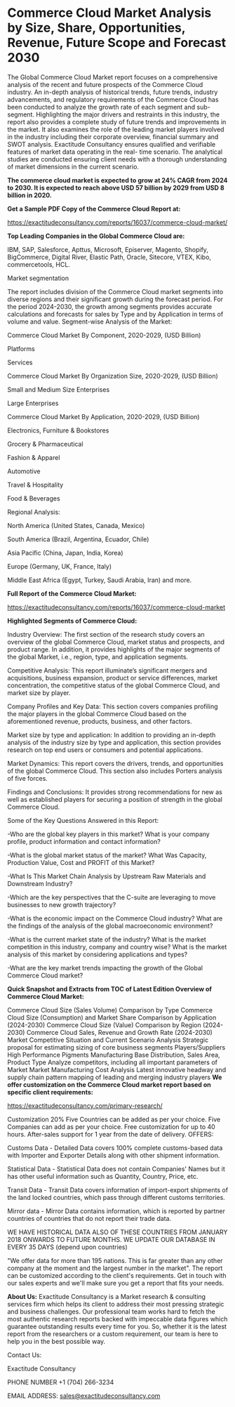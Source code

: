 # Commerce Cloud Market Analysis by Size, Share, Opportunities, Revenue, Future Scope and Forecast 2030

The Global Commerce Cloud Market report focuses on a comprehensive analysis of the recent and future prospects of the Commerce Cloud industry. An in-depth analysis of historical trends, future trends, industry advancements, and regulatory requirements of the Commerce Cloud has been conducted to analyze the growth rate of each segment and sub-segment. Highlighting the major drivers and restraints in this industry, the report also provides a complete study of future trends and improvements in the market. It also examines the role of the leading market players involved in the industry including their corporate overview, financial summary and SWOT analysis. Exactitude Consultancy ensures qualified and verifiable features of market data operating in the real- time scenario. The analytical studies are conducted ensuring client needs with a thorough understanding of market dimensions in the current scenario.

**The commerce cloud market is expected to grow at 24% CAGR from 2024 to 2030. It is expected to reach above USD 57 billion by 2029 from USD 8 billion in 2020.**

**Get a Sample PDF Copy of the Commerce Cloud Report at:**

https://exactitudeconsultancy.com/reports/16037/commerce-cloud-market/

**Top Leading Companies in the Global Commerce Cloud are:**

IBM, SAP, Salesforce, Apttus, Microsoft, Episerver, Magento, Shopify, BigCommerce, Digital River, Elastic Path, Oracle, Sitecore, VTEX, Kibo, commercetools, HCL.

Market segmentation

The report includes division of the Commerce Cloud market segments into diverse regions and their significant growth during the forecast period. For the period 2024-2030, the growth among segments provides accurate calculations and forecasts for sales by Type and by Application in terms of volume and value. Segment-wise Analysis of the Market:

Commerce Cloud Market By Component, 2020-2029, (USD Billion)

Platforms

Services

Commerce Cloud Market By Organization Size, 2020-2029, (USD Billion)

Small and Medium Size Enterprises

Large Enterprises

Commerce Cloud Market By Application, 2020-2029, (USD Billion)

Electronics, Furniture & Bookstores

Grocery & Pharmaceutical

Fashion & Apparel

Automotive

Travel & Hospitality

Food & Beverages

Regional Analysis:

North America (United States, Canada, Mexico)

South America (Brazil, Argentina, Ecuador, Chile)

Asia Pacific (China, Japan, India, Korea)

Europe (Germany, UK, France, Italy)

Middle East Africa (Egypt, Turkey, Saudi Arabia, Iran) and more.

**Full Report of the Commerce Cloud Market:**

https://exactitudeconsultancy.com/reports/16037/commerce-cloud-market

**Highlighted Segments of Commerce Cloud:**

Industry Overview: The first section of the research study covers an overview of the global Commerce Cloud, market status and prospects, and product range. In addition, it provides highlights of the major segments of the global Market, i.e., region, type, and application segments.

Competitive Analysis: This report illuminate’s significant mergers and acquisitions, business expansion, product or service differences, market concentration, the competitive status of the global Commerce Cloud, and market size by player.

Company Profiles and Key Data: This section covers companies profiling the major players in the global Commerce Cloud based on the aforementioned revenue, products, business, and other factors.

Market size by type and application: In addition to providing an in-depth analysis of the industry size by type and application, this section provides research on top end users or consumers and potential applications.

Market Dynamics: This report covers the drivers, trends, and opportunities of the global Commerce Cloud. This section also includes Porters analysis of five forces.

Findings and Conclusions: It provides strong recommendations for new as well as established players for securing a position of strength in the global Commerce Cloud.

Some of the Key Questions Answered in this Report:

-Who are the global key players in this market? What is your company profile, product information and contact information?

-What is the global market status of the market? What Was Capacity, Production Value, Cost and PROFIT of this Market?

-What Is This Market Chain Analysis by Upstream Raw Materials and Downstream Industry?

-Which are the key perspectives that the C-suite are leveraging to move businesses to new growth trajectory?

-What is the economic impact on the Commerce Cloud industry? What are the findings of the analysis of the global macroeconomic environment?

-What is the current market state of the industry? What is the market competition in this industry, company and country wise? What is the market analysis of this market by considering applications and types?

-What are the key market trends impacting the growth of the Global Commerce Cloud market?

**Quick Snapshot and Extracts from TOC of Latest Edition Overview of Commerce Cloud Market:**

Commerce Cloud Size (Sales Volume) Comparison by Type
Commerce Cloud Size (Consumption) and Market Share Comparison by Application (2024-2030)
Commerce Cloud Size (Value) Comparison by Region (2024-2030)
Commerce Cloud Sales, Revenue and Growth Rate (2024-2030)
Market Competitive Situation and Current Scenario Analysis
Strategic proposal for estimating sizing of core business segments
Players/Suppliers High Performance Pigments Manufacturing Base Distribution, Sales Area, Product Type
Analyze competitors, including all important parameters of Market
Market Manufacturing Cost Analysis
Latest innovative headway and supply chain pattern mapping of leading and merging industry players
**We offer customization on the Commerce Cloud market report based on specific client requirements:**

https://exactitudeconsultancy.com/primary-research/

Customization 20%
Five Countries can be added as per your choice.
Five Companies can add as per your choice.
Free customization for up to 40 hours.
After-sales support for 1 year from the date of delivery.
OFFERS:

Customs Data - Detailed Data covers 100% complete customs-based data with Importer and Exporter Details along with other shipment information.

Statistical Data - Statistical Data does not contain Companies' Names but it has other useful information such as Quantity, Country, Price, etc.

Transit Data - Transit Data covers information of import-export shipments of the land locked countries, which pass through different customs territories.

Mirror data - Mirror Data contains information, which is reported by partner countries of countries that do not report their trade data.

WE HAVE HISTORICAL DATA ALSO OF THESE COUNTRIES FROM JANUARY 2018 ONWARDS TO FUTURE MONTHS. WE UPDATE OUR DATABASE IN EVERY 35 DAYS (depend upon countries)

"We offer data for more than 195 nations. This is far greater than any other company at the moment and the largest number in the market". The report can be customized according to
the client's requirements. Get in touch with our sales experts and we'll make sure you get a report that fits your needs.

**About Us:**
Exactitude Consultancy is a Market research & consulting services firm which helps its client to address their most pressing strategic and business challenges. Our professional team works hard to fetch the most authentic research reports backed with impeccable data figures which guarantee outstanding results every time for you. So, whether it is the latest report from the researchers or a custom requirement, our team is here to help you in the best possible way.

Contact Us:

Exactitude Consultancy

PHONE NUMBER +1 (704) 266-3234

EMAIL ADDRESS: sales@exactitudeconsultancy.com
